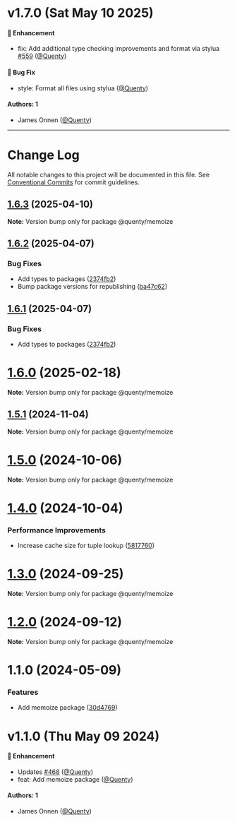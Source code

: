 # v1.7.0 (Sat May 10 2025)

#### 🚀 Enhancement

- fix: Add additional type checking improvements and format via stylua [#559](https://github.com/Quenty/NevermoreEngine/pull/559) ([@Quenty](https://github.com/Quenty))

#### 🐛 Bug Fix

- style: Format all files using stylua ([@Quenty](https://github.com/Quenty))

#### Authors: 1

- James Onnen ([@Quenty](https://github.com/Quenty))

---

# Change Log

All notable changes to this project will be documented in this file.
See [Conventional Commits](https://conventionalcommits.org) for commit guidelines.

## [1.6.3](https://github.com/Quenty/NevermoreEngine/compare/@quenty/memoize@1.6.2...@quenty/memoize@1.6.3) (2025-04-10)

**Note:** Version bump only for package @quenty/memoize





## [1.6.2](https://github.com/Quenty/NevermoreEngine/compare/@quenty/memoize@1.6.0...@quenty/memoize@1.6.2) (2025-04-07)


### Bug Fixes

* Add types to packages ([2374fb2](https://github.com/Quenty/NevermoreEngine/commit/2374fb2b043cfbe0e9b507b3316eec46a4e353a0))
* Bump package versions for republishing ([ba47c62](https://github.com/Quenty/NevermoreEngine/commit/ba47c62e32170bf74377b0c658c60b84306dc294))





## [1.6.1](https://github.com/Quenty/NevermoreEngine/compare/@quenty/memoize@1.6.0...@quenty/memoize@1.6.1) (2025-04-07)


### Bug Fixes

* Add types to packages ([2374fb2](https://github.com/Quenty/NevermoreEngine/commit/2374fb2b043cfbe0e9b507b3316eec46a4e353a0))





# [1.6.0](https://github.com/Quenty/NevermoreEngine/compare/@quenty/memoize@1.5.1...@quenty/memoize@1.6.0) (2025-02-18)

**Note:** Version bump only for package @quenty/memoize





## [1.5.1](https://github.com/Quenty/NevermoreEngine/compare/@quenty/memoize@1.5.0...@quenty/memoize@1.5.1) (2024-11-04)

**Note:** Version bump only for package @quenty/memoize





# [1.5.0](https://github.com/Quenty/NevermoreEngine/compare/@quenty/memoize@1.4.0...@quenty/memoize@1.5.0) (2024-10-06)

**Note:** Version bump only for package @quenty/memoize





# [1.4.0](https://github.com/Quenty/NevermoreEngine/compare/@quenty/memoize@1.3.0...@quenty/memoize@1.4.0) (2024-10-04)


### Performance Improvements

* Increase cache size for tuple lookup ([5817760](https://github.com/Quenty/NevermoreEngine/commit/5817760b869500376f5654dfd312c2fdca2cef36))





# [1.3.0](https://github.com/Quenty/NevermoreEngine/compare/@quenty/memoize@1.2.0...@quenty/memoize@1.3.0) (2024-09-25)

**Note:** Version bump only for package @quenty/memoize





# [1.2.0](https://github.com/Quenty/NevermoreEngine/compare/@quenty/memoize@1.1.0...@quenty/memoize@1.2.0) (2024-09-12)

**Note:** Version bump only for package @quenty/memoize





# 1.1.0 (2024-05-09)


### Features

* Add memoize package ([30d4769](https://github.com/Quenty/NevermoreEngine/commit/30d476958d465763e4f97a61a3796099e0a0988f))





# v1.1.0 (Thu May 09 2024)

#### 🚀 Enhancement

- Updates [#468](https://github.com/Quenty/NevermoreEngine/pull/468) ([@Quenty](https://github.com/Quenty))
- feat: Add memoize package ([@Quenty](https://github.com/Quenty))

#### Authors: 1

- James Onnen ([@Quenty](https://github.com/Quenty))
